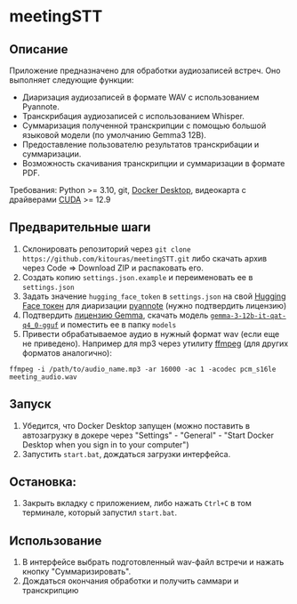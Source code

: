 # meetingSTT

## Описание

Приложение предназначено для обработки аудиозаписей встреч. Оно выполняет следующие функции:
- Диаризация аудиозаписей в формате WAV с использованием Pyannote.
- Транскрибация аудиозаписей с использованием Whisper.
- Суммаризация полученной транскрипции с помощью большой языковой модели (по умолчанию Gemma3 12B).
- Предоставление пользователю результатов транскрибации и суммаризации.
- Возможность скачивания транскрипции и суммаризации в формате PDF.

Требования: Python >= 3.10, git, [Docker Desktop](https://www.docker.com/products/docker-desktop/), видеокарта с драйверами [CUDA](https://developer.nvidia.com/cuda-toolkit-archive) >= 12.9

## Предварительные шаги

1) Склонировать репозиторий через `git clone https://github.com/kitouras/meetingSTT.git` либо скачать архив через Code => Download ZIP и распаковать его.
2) Создать копию `settings.json.example` и переименовать ее в `settings.json`
3) Задать значение `hugging_face_token` в `settings.json` на свой [Hugging Face токен](https://huggingface.co/settings/tokens) для диаризации [pyannote](https://huggingface.co/pyannote/speaker-diarization-3.1) (нужно подтвердить лицензию)
4) Подтвердить [лицензию Gemma](https://huggingface.co/google/gemma-3-12b-it-qat-q4_0-gguf), скачать модель [`gemma-3-12b-it-qat-q4_0-gguf`](https://huggingface.co/google/gemma-3-12b-it-qat-q4_0-gguf/blob/main/gemma-3-12b-it-q4_0.gguf) и поместить ее в папку `models`
5) Привести обрабатываемое аудио в нужный формат wav (если еще не приведено). Например для mp3 через утилиту [ffmpeg](https://ffmpeg.org/) (для других форматов аналогично):

```
ffmpeg -i /path/to/audio_name.mp3 -ar 16000 -ac 1 -acodec pcm_s16le meeting_audio.wav
```

## Запуск

1) Убедится, что Docker Desktop запущен (можно поставить в автозагрузку в докере через "Settings" - "General" - "Start Docker Desktop when you sign in to your computer")
2) Запустить `start.bat`, дождаться загрузки интерфейса.

## Остановка:

1) Закрыть вкладку с приложением, либо нажать `Ctrl+C` в том терминале, который запустил `start.bat`.

## Использование

1) В интерфейсе выбрать подготовленный wav-файл встречи и нажать кнопку "Суммаризировать".
2) Дождаться окончания обработки и получить саммари и транскрипцию
